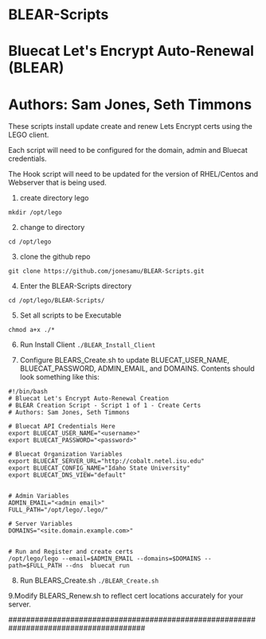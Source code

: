 # BLEAR-Scripts
# Bluecat Let's Encrypt Auto-Renewal (BLEAR)
# Authors: Sam Jones, Seth Timmons

These scripts install update create and renew Lets Encrypt certs using the LEGO client.

Each script will need to be configured for the domain, admin and Bluecat credentials.

The Hook script will need to be updated for the version of RHEL/Centos and Webserver that is being used.

1. create directory lego 

```mkdir /opt/lego```

2. change to directory

```cd /opt/lego```

3. clone the github repo 

```git clone https://github.com/jonesamu/BLEAR-Scripts.git```

4. Enter the BLEAR-Scripts directory

```cd /opt/lego/BLEAR-Scripts/```

5. Set all scripts to be Executable

```chmod a+x ./*```

6. Run Install Client
```./BLEAR_Install_Client```

7. Configure BLEARS_Create.sh to update BLUECAT_USER_NAME, BLUECAT_PASSWORD, ADMIN_EMAIL, and DOMAINS. Contents should look something like this:
```
#!/bin/bash
# Bluecat Let's Encrypt Auto-Renewal Creation
# BLEAR Creation Script - Script 1 of 1 - Create Certs
# Authors: Sam Jones, Seth Timmons

# Bluecat API Credentials Here
export BLUECAT_USER_NAME="<username>"
export BLUECAT_PASSWORD="<password>"

# Bluecat Organization Variables
export BLUECAT_SERVER_URL="http://cobalt.netel.isu.edu"
export BLUECAT_CONFIG_NAME="Idaho State University"
export BLUECAT_DNS_VIEW="default"


# Admin Variables
ADMIN_EMAIL="<admin email>"
FULL_PATH="/opt/lego/.lego/"

# Server Variables
DOMAINS="<site.domain.example.com>"


# Run and Register and create certs
/opt/lego/lego --email=$ADMIN_EMAIL --domains=$DOMAINS --path=$FULL_PATH --dns  bluecat run
```

8. Run BLEARS_Create.sh
```./BLEAR_Create.sh```

9.Modify BLEARS_Renew.sh to reflect cert locations accurately for your server.



#######################################################################################

